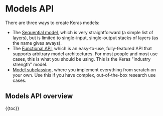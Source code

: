 # Models API

There are three ways to create Keras models:

- The [Sequential model](/guides/sequential_model), which is very straightforward (a simple list of layers),
    but is limited to single-input, single-output stacks of layers (as the name gives aways).
- The [Functional API](/guides/functional_api), which is an easy-to-use, fully-featured API that supports arbitrary model architectures.
    For most people and most use cases, this is what you should be using. This is the Keras "industry strength" model.
- [Model subclassing](/guides/model_subclassing), where you implement everything from scratch on your own.
    Use this if you have complex, out-of-the-box research use cases.


## Models API overview

{{toc}}


